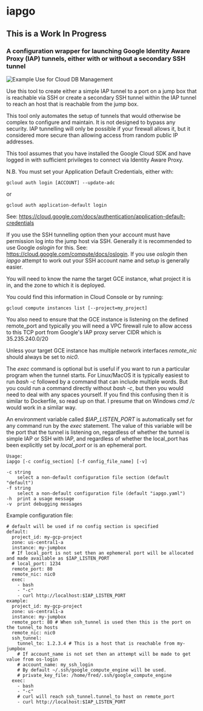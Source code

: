 # iapgo
## This is a Work In Progress

### A configuration wrapper for launching Google Identity Aware Proxy (IAP) tunnels, either with or without a secondary SSH tunnel

![Example Use for Cloud DB Management](iap.drawio.png)

Use this tool to create either a simple IAP tunnel to a port on a jump
box that is reachable via SSH or create a secondary SSH tunnel within the
IAP tunnel to reach an host that is reachable from the jump box.

This tool only automates the setup of tunnels that would otherwise be complex
to configure and maintain.  It is not designed to bypass any security.  IAP
tunnelling will only be possible if your firewall allows it, but it considered
more secure than allowing access from random public IP addresses.

This tool assumes that you have installed the Google Cloud SDK and have
logged in with sufficient privileges to connect via Identity Aware Proxy.

N.B.  You must set your Application Default Credentials, either with:
```
gcloud auth login [ACCOUNT] --update-adc
```
or
```
gcloud auth application-default login
```
See: https://cloud.google.com/docs/authentication/application-default-credentials

If you use the SSH tunnelling option then your account must have permission log into
the jump host via SSH.  Generally it is recommended to use Google *oslogin* for this.
See: https://cloud.google.com/compute/docs/oslogin.  If you use *oslogin* then *iapgo*
attempt to work out your SSH account name and setup is generally easier.

You will need to know the name the target GCE instance, what project it
is in, and the zone to which it is deployed.

You could find this information in Cloud Console or by running:

```
gcloud compute instances list [--project=my_project]
```
You  also need to ensure that the GCE instance is listening on the defined
remote_port and typically you will need a VPC firewall rule to allow
access to this TCP port from Google's IAP proxy server CIDR which is
35.235.240.0/20

Unless your target GCE instance has multiple network interfaces *remote_nic*
should always be set to *nic0*.

The *exec* command is optional but is useful if you want to run a particular
program when the tunnel starts.  For Linux/MacOS it is typically easiest
to run *bash -c* followed by a command that can include multiple words.  But
you could run a command directly without *bash -c*, but then you would
need to deal with any spaces yourself.  If you find this confusing then it
is similar to Dockerfile, so read up on that.  I presume that on Windows
*cmd /c* would work in a similar way.

An environment variable called *$IAP_LISTEN_PORT* is automatically set for
any command run by the *exec* statement.  The value of this variable will
be the port that the tunnel is listening on, regardless of whether the tunnel
is simple IAP or SSH with IAP, and regardless of whether the local_port
has been explicitly set by *local_port* or is an ephemeral port.
```
Usage:
iapgo [-c config_section] [-f config_file_name] [-v]

-c string
    select a non-default configuration file section (default "default")
-f string
    select a non-default configuration file (default "iapgo.yaml")
-h  print a usage message
-v  print debugging messages
```

Example configuration file:
```
# default will be used if no config section is specified
default:
  project_id: my-gcp-project
  zone: us-central1-a
  instance: my-jumpbox
  # If local_port is not set then an ephemeral port will be allocated and made available as $IAP_LISTEN_PORT
  # local_port: 1234
  remote_port: 80
  remote_nic: nic0
  exec:
    - bash
    - "-c"
    - curl http://localhost:$IAP_LISTEN_PORT
example:
  project_id: my-gcp-project
  zone: us-central1-a
  instance: my-jumpbox
  remote_port: 80 # When ssh_tunnel is used then this is the port on the tunnel_to hosts
  remote_nic: nic0
  ssh_tunnel:
    tunnel_to: 1.2.3.4 # This is a host that is reachable from my-jumpbox
    # If account_name is not set then an attempt will be made to get value from os-login
    # account_name: my_ssh_login
    # By default ~/.ssh/google_compute_engine will be used.
    # private_key_file: /home/fred/.ssh/google_compute_engine
  exec:
    - bash
    - "-c"
    # curl will reach ssh_tunnel.tunnel_to host on remote_port
    - curl http://localhost:$IAP_LISTEN_PORT
```
